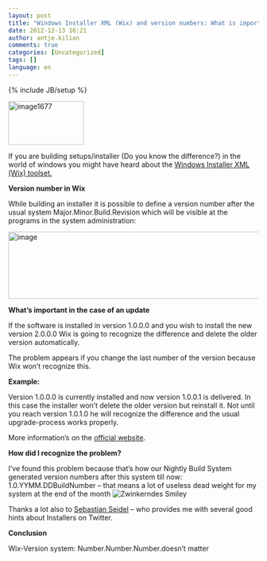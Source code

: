 ```yaml
---
layout: post
title: "Windows Installer XML (Wix) and version numbers: What is important and what isn’t"
date: 2012-12-13 16:21
author: antje.kilian
comments: true
categories: [Uncategorized]
tags: []
language: en
---
```

{% include JB/setup %}
<p><a href="{{BASE_PATH}}/assets/wp-images-en/image1677.png"><img style="background-image: none; border-bottom: 0px; border-left: 0px; padding-left: 0px; padding-right: 0px; display: inline; border-top: 0px; border-right: 0px; padding-top: 0px" title="image1677" border="0" alt="image1677" src="{{BASE_PATH}}/assets/wp-images-en/image1677_thumb.png" width="152" height="88" /></a></p>  <p><b></b></p>  <p>If you are building setups/installer (Do you know the difference?) in the world of windows you might have heard about the <a href="http://wix.sourceforge.net/">Windows Installer XML (Wix) toolset.</a></p>  <p><b>Version number in Wix</b></p>  <p><b></b></p>  <p>While building an installer it is possible to define a version number after the usual system Major.Minor.Build.Revision which will be visible at the programs in the system administration:</p>  <p><img style="background-image: none; border-bottom: 0px; border-left: 0px; padding-left: 0px; padding-right: 0px; border-top: 0px; border-right: 0px; padding-top: 0px" title="image" border="0" alt="image" src="{{BASE_PATH}}/assets/wp-images-de/image_thumb836.png" width="534" height="135" /></p>  <p><b>What’s important in the case of an update</b></p>  <p><b></b></p>  <p>If the software is installed in version 1.0.0.0 and you wish to install the new version 2.0.0.0 Wix is going to recognize the difference and delete the older version automatically. </p>  <p>The problem appears if you change the last number of the version because Wix won’t recognize this. </p>  <p><b>Example: </b></p>  <p>Version 1.0.0.0 is currently installed and now version 1.0.0.1 is delivered. In this case the installer won’t delete the older version but reinstall it. Not until you reach version 1.0.1.0 he will recognize the difference and the usual upgrade-process works properly. </p>  <p>More information’s on the <a href="http://wix.sourceforge.net/manual-wix3/major_upgrade.htm">official website</a>. </p>  <p><b>How did I recognize the problem?</b></p>  <p><b></b></p>  <p>I’ve found this problem because that’s how our Nightly Build System generated version numbers after this system till now: 1.0.YYMM.DDBuildNumber – that means a lot of useless dead weight for my system at the end of the month <img style="border-bottom-style: none; border-left-style: none; border-top-style: none; border-right-style: none" class="wlEmoticon wlEmoticon-winkingsmile" alt="Zwinkerndes Smiley" src="{{BASE_PATH}}/assets/wp-images-en/wlEmoticon-winkingsmile48.png" /></p>  <p>Thanks a lot also to <a href="https://twitter.com/Cayas_Software">Sebastian Seidel</a> – who provides me with several good hints about Installers on Twitter. </p>  <p><b>Conclusion</b></p>  <p><b></b></p>  <p>Wix-Version system: Number.Number.Number.doesn’t matter </p>
